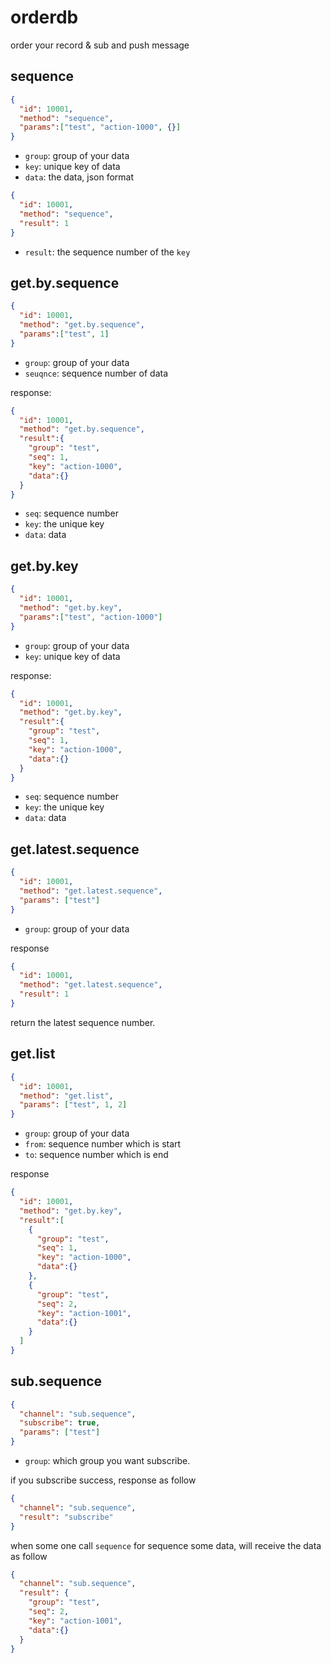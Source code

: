 # orderdb

order your record &amp; sub and push message

## sequence

```json
{
  "id": 10001,
  "method": "sequence",
  "params":["test", "action-1000", {}]
}
```

- `group`: group of your data
- `key`: unique key of data
- `data`: the data, json format

```json
{
  "id": 10001,
  "method": "sequence",
  "result": 1
}
```

- `result`: the sequence number of the `key`

## get.by.sequence

```json
{
  "id": 10001,
  "method": "get.by.sequence",
  "params":["test", 1]
}
```

- `group`: group of your data
- `seuqnce`: sequence number of data

response:

```json
{
  "id": 10001,
  "method": "get.by.sequence",
  "result":{
    "group": "test",
    "seq": 1,
    "key": "action-1000",
    "data":{}
  }
}
```

- `seq`: sequence number
- `key`: the unique key
- `data`: data

## get.by.key

```json
{
  "id": 10001,
  "method": "get.by.key",
  "params":["test", "action-1000"]
}
```

- `group`: group of your data
- `key`: unique key of data

response:

```json
{
  "id": 10001,
  "method": "get.by.key",
  "result":{
    "group": "test",
    "seq": 1,
    "key": "action-1000",
    "data":{}
  }
}
```

- `seq`: sequence number
- `key`: the unique key
- `data`: data

## get.latest.sequence

```json
{
  "id": 10001,
  "method": "get.latest.sequence",
  "params": ["test"]
}
```

- `group`: group of your data

response

```json
{
  "id": 10001,
  "method": "get.latest.sequence",
  "result": 1
}
```

return the latest sequence number.

## get.list

```json
{
  "id": 10001,
  "method": "get.list",
  "params": ["test", 1, 2]
}
```

- `group`: group of your data
- `from`: sequence number which is start
- `to`: sequence number which is end

response

```json
{
  "id": 10001,
  "method": "get.by.key",
  "result":[
    {
      "group": "test",
      "seq": 1,
      "key": "action-1000",
      "data":{}
    },
    {
      "group": "test",
      "seq": 2,
      "key": "action-1001",
      "data":{}
    }
  ]
}
```

## sub.sequence

```json
{
  "channel": "sub.sequence",
  "subscribe": true,
  "params": ["test"]
}
```

- `group`: which group you want subscribe.

if you subscribe success, response as follow

```json
{
  "channel": "sub.sequence",
  "result": "subscribe"
}
```

when some one call `sequence` for sequence some data, will receive the data as follow

```json
{
  "channel": "sub.sequence",
  "result": {
    "group": "test",
    "seq": 2,
    "key": "action-1001",
    "data":{}
  }
}
```
